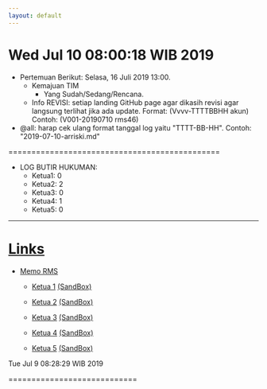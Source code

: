 ```yaml
---
layout: default
---
```


Wed Jul 10 08:00:18 WIB 2019
============================  

* Pertemuan Berikut: Selasa, 16 Juli 2019 13:00.
  * Kemajuan TIM
    * Yang Sudah/Sedang/Rencana.
  * Info REVISI: setiap landing GitHub page agar dikasih revisi agar langsung terlihat jika ada update.
    Format: (Vvvv-TTTTBBHH akun)
    Contoh: (V001-20190710 rms46)
* @all: harap cek ulang format tanggal log yaitu "TTTT-BB-HH". Contoh: "2019-07-10-arriski.md"
   
==============================================

* LOG BUTIR HUKUMAN:
  * Ketua1: 0
  * Ketua2: 2
  * Ketua3: 0
  * Ketua4: 1
  * Ketua5: 0

<hr>

# [Links](https://extra191.vlsm.org)

- [Memo RMS](
   https://github.com/UI-FASILKOM-OS/extra191/tree/master/SandBox/rms46/)

  - [Ketua 1](
     https://SeedSider.github.io/extra191/)
    [(SandBox)](
     https://github.com/SeedSider/extra191/tree/master/SandBox/SeedSider/)

  - [Ketua 2](
     https://zeeblader.github.io/extra191/)
    [(SandBox)](
     https://github.com/zeeblader/extra191/tree/master/SandBox/zeeblader/)

  - [Ketua 3](
     https://ihsanauliaa.github.io/extra191/)
    [(SandBox)](
     https://github.com/ihsanauliaa/extra191/tree/master/SandBox/ihsanauliaa/)

  - [Ketua 4](
     https://andriansyahp.github.io/extra191/)
    [(SandBox)](
     https://github.com/andriansyahp/extra191/tree/master/SandBox/andriansyahp/)

  - [Ketua 5](
     https://arriski.github.io/extra191/)
    [(SandBox)](
     https://github.com/arriski/extra191/tree/master/SandBox/arriski/)


Tue Jul  9 08:28:29 WIB 2019

============================

